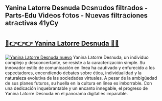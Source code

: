 ## Yanina Latorre Desnuda D𝚎sn𝚞dos filtr𝚊dos - Parts-Edu Vid𝚎os f𝚘tos - N𝚞evas filtr𝚊ciones atr𝚊ctivas 41yCy

# <h2><a href="http://mb8qz2.tromn.icu/?c=Yanina+Latorre+Desnuda">🔗👉👉👉 Yanina Latorre Desnuda 🔗🔗</a></h2>

[![Yanina Latorre Desnuda nuevo](https://i.imgur.com/pEAQMta.gif)](http://mb8qz2.tromn.icu/?c=Yanina+Latorre+Desnuda)
Yanina Latorre Desnuda, un individuo complejo y desconcertante, se resiste a la caracterización simple. Su innovador estilo de comunicación en línea ha cautivado y enfurecido a los espectadores, encendiendo debates sobre ética, individualidad y la naturaleza evolutiva de las sociedades virtuales. A pesar de la ambigüedad de sus planes futuros, su huella en la cultura en línea es imborrable. Con una dedicación inquebrantable y un encanto innegable, el progreso de Yanina Latorre Desnuda en el panorama digital es imparable.
